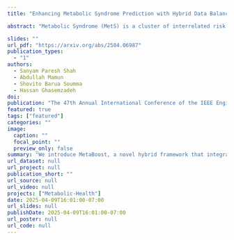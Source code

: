 ```yaml
---
title: "Enhancing Metabolic Syndrome Prediction with Hybrid Data Balancing and Counterfactuals"

abstract: "Metabolic Syndrome (MetS) is a cluster of interrelated risk factors that significantly increases the risk of cardiovascular diseases and type 2 diabetes. Despite its global prevalence, accurate prediction of MetS remains challenging due to issues such as class imbalance, data scarcity, and methodological inconsistencies in existing studies. In this paper, we address these challenges by systematically evaluating and optimizing machine learning (ML) models for MetS prediction, leveraging advanced data balancing techniques and counterfactual analysis. Multiple ML models, including XGBoost, Random Forest, TabNet, etc., were trained and compared under various data balancing techniques such as random oversampling (ROS), SMOTE, ADASYN, and CTGAN. Additionally, we introduce MetaBoost, a novel hybrid framework that integrates SMOTE, ADASYN, and CTGAN, optimizing synthetic data generation through weighted averaging and iterative weight tuning to enhance the model's performance (achieving a 1.14% accuracy improvement over individual balancing techniques). A comprehensive counterfactual analysis is conducted to quantify feature-level changes required to shift individuals from high-risk to low-risk categories. The results indicate that blood glucose (50.3%) and triglycerides (46.7%) were the most frequently modified features, highlighting their clinical significance in MetS risk reduction. Additionally, probabilistic analysis shows elevated blood glucose (85.5% likelihood) and triglycerides (74.9% posterior probability) as the strongest predictors. This study not only advances the methodological rigor of MetS prediction but also provides actionable insights for clinicians and researchers, highlighting the potential of ML in mitigating the public health burden of metabolic syndrome."

slides: ""
url_pdf: "https://arxiv.org/abs/2504.06987"
publication_types:
  - "1"
authors:
  - Sanyam Paresh Shah
  - Abdullah Mamun
  - Shovito Barua Soumma
  - Hassan Ghasemzadeh
doi: 
publication: "The 47th Annual International Conference of the IEEE Engineering in Medicine and Biology Society (EMBC), July 14–17, 2025, Copenhagen, Denmark."
featured: true
tags: ["featured"]
categories: ""
image:
  caption: ""
  focal_point: ""
  preview_only: false
summary: "We introduce MetaBoost, a novel hybrid framework that integrates SMOTE, ADASYN, and CTGAN, optimizing synthetic data generation through weighted averaging and iterative weight tuning to enhance the model's performance (achieving a 1.14% accuracy improvement over individual balancing techniques)."
url_dataset: null
url_project: null
publication_short: ""
url_source: null
url_video: null
projects: ["Metabolic-Health"]
date: 2025-04-09T16:01:00-07:00
url_slides: null
publishDate: 2025-04-09T16:01:00-07:00
url_poster: null
url_code: null
---
```

